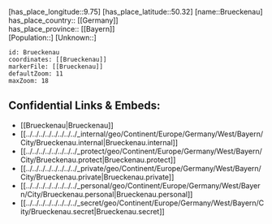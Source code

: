 ﻿---
location: [50.32,9.75] 
mapzoom: [7,12] 
mapmarker: city 
type: City
tags:
- geo/City


SpocWebEntityId: 29381
isDeleted: false
confidential: public

---
[has_place_longitude::9.75] 
[has_place_latitude::50.32] 
[name::Brueckenau] 
has_place_country:: [[Germany]]  
has_place_province:: [[Bayern]]  
[Population::] 
[Unknown::] 


```leaflet
id: Brueckenau
coordinates: [[Brueckenau]] 
markerFile: [[Brueckenau]] 
defaultZoom: 11 
maxZoom: 18
```


## Confidential Links & Embeds: 
- [[Brueckenau|Brueckenau]]  
- [[../../../../../../../../_internal/geo/Continent/Europe/Germany/West/Bayern/City/Brueckenau.internal|Brueckenau.internal]] 
- [[../../../../../../../../_protect/geo/Continent/Europe/Germany/West/Bayern/City/Brueckenau.protect|Brueckenau.protect]] 
- [[../../../../../../../../_private/geo/Continent/Europe/Germany/West/Bayern/City/Brueckenau.private|Brueckenau.private]] 
- [[../../../../../../../../_personal/geo/Continent/Europe/Germany/West/Bayern/City/Brueckenau.personal|Brueckenau.personal]] 
- [[../../../../../../../../_secret/geo/Continent/Europe/Germany/West/Bayern/City/Brueckenau.secret|Brueckenau.secret]] 

